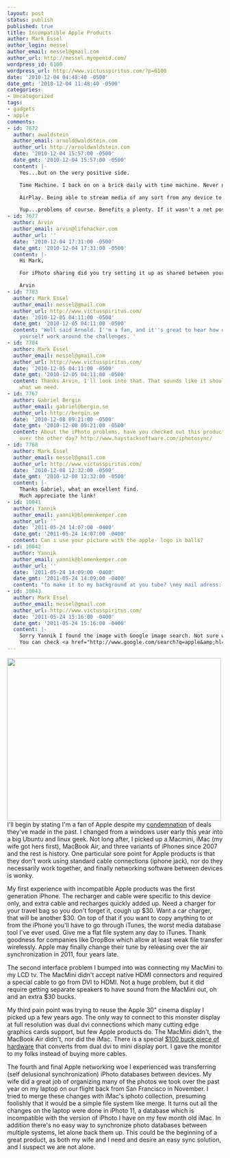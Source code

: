```yaml
---
layout: post
status: publish
published: true
title: Incompatible Apple Products
author: Mark Essel
author_login: messel
author_email: messel@gmail.com
author_url: http://messel.myopenid.com/
wordpress_id: 6100
wordpress_url: http://www.victusspiritus.com/?p=6100
date: '2010-12-04 04:48:40 -0500'
date_gmt: '2010-12-04 11:48:40 -0500'
categories:
- Uncategorized
tags:
- gadgets
- apple
comments:
- id: 7672
  author: awaldstein
  author_email: arnold@waldstein.com
  author_url: http://arnoldwaldstein.com
  date: '2010-12-04 15:57:00 -0500'
  date_gmt: '2010-12-04 15:57:00 -0500'
  content: |-
    Yes...but on the very positive side.

    Time Machine. I back on on a brick daily with time machine. Never never will I loose any data again. I can reconfigure a new computer in 45 minutes down to every handshake and set up of every piece of software. A dream and a great comfort.

    AirPlay. Being able to stream media of any sort from any device to the TV or audio system is a great add to my day.

    Yup...problems of course. Benefits a plenty. If it wasn't a net positive neither you nor I would use them.
- id: 7677
  author: Arvin
  author_email: arvin@lifehacker.com
  author_url: ''
  date: '2010-12-04 17:31:00 -0500'
  date_gmt: '2010-12-04 17:31:00 -0500'
  content: |-
    Hi Mark,

    For iPhoto sharing did you try setting it up as shared between your network similar to how iTunes lets you share its library? Fortunately though iPhoto let's you transfer photos unlike iTunes with music. I think there are a few other solutions for the problems you're running into. Feel free to email me, tips at lifehacker dot com.

    Arvin
- id: 7703
  author: Mark Essel
  author_email: messel@gmail.com
  author_url: http://www.victusspiritus.com/
  date: '2010-12-05 04:11:00 -0500'
  date_gmt: '2010-12-05 04:11:00 -0500'
  content: 'Well said Arnold. I''m a fan, and it''s great to hear how others like
    yourself work around the challenges. '
- id: 7704
  author: Mark Essel
  author_email: messel@gmail.com
  author_url: http://www.victusspiritus.com/
  date: '2010-12-05 04:11:00 -0500'
  date_gmt: '2010-12-05 04:11:00 -0500'
  content: Thanks Arvin, I'll look into that. That sounds like it should work for
    what we need.
- id: 7767
  author: Gabriel Bergin
  author_email: gabriel@bergin.se
  author_url: http://bergin.se
  date: '2010-12-08 09:21:00 -0500'
  date_gmt: '2010-12-08 09:21:00 -0500'
  content: About the iPhoto problems, have you checked out this product that I stumbled
    over the other day? http://www.haystacksoftware.com/iphotosync/
- id: 7768
  author: Mark Essel
  author_email: messel@gmail.com
  author_url: http://www.victusspiritus.com/
  date: '2010-12-08 12:32:00 -0500'
  date_gmt: '2010-12-08 12:32:00 -0500'
  content: |-
    Thanks Gabriel, what an excellent find.
    Much appreciate the link!
- id: 10041
  author: Yannik
  author_email: yannik@blomenkemper.com
  author_url: ''
  date: '2011-05-24 14:07:00 -0400'
  date_gmt: '2011-05-24 14:07:00 -0400'
  content: Can i use your picture with the apple- logo in balls?
- id: 10042
  author: Yannik
  author_email: yannik@blomenkemper.com
  author_url: ''
  date: '2011-05-24 14:09:00 -0400'
  date_gmt: '2011-05-24 14:09:00 -0400'
  content: "to make it to my background at you tube? \nmy mail adress: yannik@blomenkemper.com"
- id: 10043
  author: Mark Essel
  author_email: messel@gmail.com
  author_url: http://www.victusspiritus.com/
  date: '2011-05-24 15:16:00 -0400'
  date_gmt: '2011-05-24 15:16:00 -0400'
  content: |-
    Sorry Yannik I found the image with Google image search. Not sure who you'd ask.
    You can check <a href="http://www.google.com/search?q=apple&amp;hl=en&amp;safe=active&amp;gbv=2&amp;tbm=isch&amp;tbs=simg:CAESEgm7XxuArFv-GCE9q457lUGxkg&amp;iact=hc&amp;vpx=733&amp;vpy=94&amp;dur=1318&amp;hovh=194&amp;hovw=259&amp;tx=33&amp;ty=260&amp;ei=Y8vbTd67MYrKgQfTgNHtDw&amp;sqi=2&amp;page=2&amp;tbnh=129&amp;tbnw=175&amp;ved=1t:722,r:9,s:20&amp;biw=1033&amp;bih=742" rel="nofollow">here</a>.
---
```

<p><a href="http://www.computercoupons.com.au/blog/news/apple-stock-continues-rise-2009/"><img class="aligncenter size-full wp-image-6105" title="Apple-Marbles" src="http://www.victusspiritus.com/wp-content/uploads/2010/12/Apple-Marbles.jpg" alt="" width="500" height="380" /></a><br />
I'll begin by stating I'm a fan of Apple despite my <a href="http://www.victusspiritus.com/2009/08/01/apple-att-are-pulling-a-thelma-and-louise/">condemnation</a> of deals they've made in the past. I changed from a windows user early this year into a big Ubuntu and linux geek. Not long after, I picked up a Macmini, iMac (my wife got hers first), MacBook Air, and three variants of iPhones since 2007 and the rest is history. One particular sore point for Apple products is that they don't work using standard cable connections (iphone jack), nor do they necessarily work together, and finally networking software between devices is wonky.</p>
<p>My first experience with incompatible Apple products was the first generation iPhone. The recharger and cable were specific to this device only, and extra cable and recharges quickly added up. Need a charger for your travel bag so you don't forget it, cough up $30. Want a car charger, that will be another $30. On top of that if you want to copy anything to or from the iPhone you'll have to go through iTunes, the worst media database tool I've ever used. Give me a flat file system any day to iTunes. Thank goodness for companies like DropBox which allow at least weak file transfer wirelessly. Apple may finally change their tune by releasing over the air synchronization in 2011, four years late.</p>
<p>The second interface problem I bumped into was connecting my MacMini to my LCD tv. The MacMini didn't accept native HDMI connectors and required a special cable to go from DVI to HDMI. Not a huge problem, but it did require getting separate speakers to have sound from the MacMini out, oh and an extra $30 bucks.</p>
<p>My third pain point was trying to reuse the Apple 30" cinema display I picked up a few years ago. The only way to connect to this monster display at full resolution was dual dvi connections which many cutting edge graphics cards support, but few Apple products do. The MacMini didn't, the MacBook Air didn't, nor did the iMac. There is a special <a href="http://store.apple.com/us/product/MB571Z/A">$100 buck piece of hardware</a> that converts from dual dvi to mini display port. I gave the monitor to my folks instead of buying more cables.</p>
<p>The fourth and final Apple networking woe I experienced was transferring (self delusional synchronization) iPhoto databases between devices. My wife did a great job of organizing many of the photos we took over the past year on my laptop on our flight back from San Francisco in November. I tried to merge these changes with iMac's iphoto collection, presuming foolishly that it would be a simple file system like merge. It turns out all the changes on the laptop were done in iPhoto 11, a database which is incompatible with the version of iPhoto I have on my few month old iMac. In addition there's no easy way to synchronize photo databases between multiple systems, let alone back them up. This could be the beginning of a great product, as both my wife and I need and desire an easy sync solution, and I suspect we are not alone.</p>
